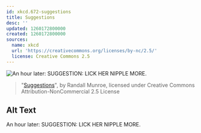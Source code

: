 ```yaml
---
id: xkcd.672-suggestions
title: Suggestions
desc: ''
updated: 1260172800000
created: 1260172800000
sources:
  name: xkcd
  url: 'https://creativecommons.org/licenses/by-nc/2.5/'
  license: Creative Commons 2.5
---
```

![An hour later: SUGGESTION: LICK HER NIPPLE MORE.](https://imgs.xkcd.com/comics/suggestions.png)
> "[Suggestions](https://xkcd.com/672/)", by Randall Munroe, licensed under Creative Commons Attribution-NonCommercial 2.5 License

## Alt Text
An hour later: SUGGESTION: LICK HER NIPPLE MORE.
